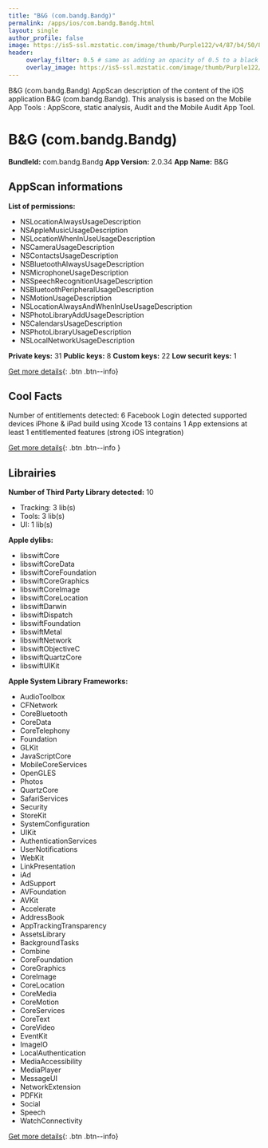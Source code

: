 ```yaml
---
title: "B&G (com.bandg.Bandg)"
permalink: /apps/ios/com.bandg.Bandg.html
layout: single
author_profile: false
image: https://is5-ssl.mzstatic.com/image/thumb/Purple122/v4/87/b4/50/87b450eb-d9f9-f444-c6bf-83606e91ba36/Bandg-0-0-1x_U007emarketing-0-0-0-10-0-0-sRGB-0-0-0-GLES2_U002c0-512MB-85-220-0-0.png/512x512bb.jpg
header: 
     overlay_filter: 0.5 # same as adding an opacity of 0.5 to a black background
     overlay_image: https://is5-ssl.mzstatic.com/image/thumb/Purple122/v4/87/b4/50/87b450eb-d9f9-f444-c6bf-83606e91ba36/Bandg-0-0-1x_U007emarketing-0-0-0-10-0-0-sRGB-0-0-0-GLES2_U002c0-512MB-85-220-0-0.png/512x512bb.jpg
---
```

B&G (com.bandg.Bandg) AppScan description of the content of the iOS application B&G (com.bandg.Bandg). This analysis is based on the Mobile App Tools : AppScore, static analysis, Audit and the Mobile Audit App Tool.

# B&G (com.bandg.Bandg)

**BundleId:** com.bandg.Bandg
**App Version:** 2.0.34
**App Name:** B&G


## AppScan informations 

**List of permissions:** 
- NSLocationAlwaysUsageDescription
- NSAppleMusicUsageDescription
- NSLocationWhenInUseUsageDescription
- NSCameraUsageDescription
- NSContactsUsageDescription
- NSBluetoothAlwaysUsageDescription
- NSMicrophoneUsageDescription
- NSSpeechRecognitionUsageDescription
- NSBluetoothPeripheralUsageDescription
- NSMotionUsageDescription
- NSLocationAlwaysAndWhenInUseUsageDescription
- NSPhotoLibraryAddUsageDescription
- NSCalendarsUsageDescription
- NSPhotoLibraryUsageDescription
- NSLocalNetworkUsageDescription
  
  
**Private keys:** 31
**Public keys:** 8
**Custom keys:** 22
**Low securit keys:** 1
  
[Get more details](/pricing.html){: .btn .btn--info}

## Cool Facts

Number of entitlements detected: 6
Facebook Login detected
supported devices iPhone & iPad
build using Xcode 13
contains 1 App extensions
at least 1 entitlemented features (strong iOS integration)
  
[Get more details](/pricing.html){: .btn .btn--info }

## Librairies 
**Number of Third Party Library detected:** 10
- Tracking: 3 lib(s)
- Tools: 3 lib(s)
- UI: 1 lib(s)


**Apple dylibs:**
- libswiftCore
- libswiftCoreData
- libswiftCoreFoundation
- libswiftCoreGraphics
- libswiftCoreImage
- libswiftCoreLocation
- libswiftDarwin
- libswiftDispatch
- libswiftFoundation
- libswiftMetal
- libswiftNetwork
- libswiftObjectiveC
- libswiftQuartzCore
- libswiftUIKit


**Apple System Library Frameworks:**
- AudioToolbox
- CFNetwork
- CoreBluetooth
- CoreData
- CoreTelephony
- Foundation
- GLKit
- JavaScriptCore
- MobileCoreServices
- OpenGLES
- Photos
- QuartzCore
- SafariServices
- Security
- StoreKit
- SystemConfiguration
- UIKit
- AuthenticationServices
- UserNotifications
- WebKit
- LinkPresentation
- iAd
- AdSupport
- AVFoundation
- AVKit
- Accelerate
- AddressBook
- AppTrackingTransparency
- AssetsLibrary
- BackgroundTasks
- Combine
- CoreFoundation
- CoreGraphics
- CoreImage
- CoreLocation
- CoreMedia
- CoreMotion
- CoreServices
- CoreText
- CoreVideo
- EventKit
- ImageIO
- LocalAuthentication
- MediaAccessibility
- MediaPlayer
- MessageUI
- NetworkExtension
- PDFKit
- Social
- Speech
- WatchConnectivity


  
[Get more details](/pricing.html){: .btn .btn--info}

